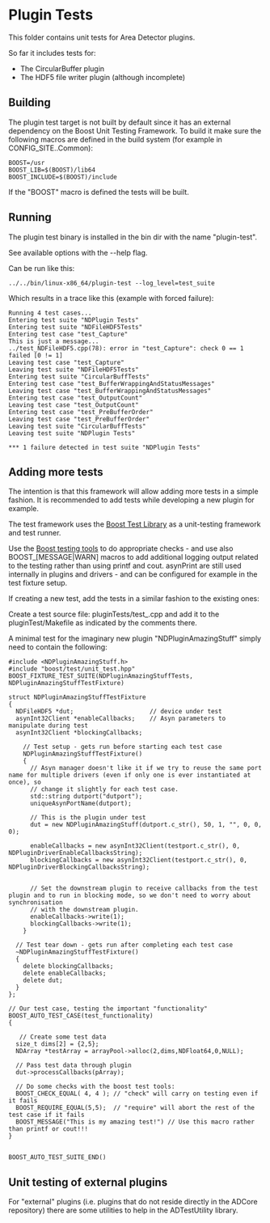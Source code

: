 Plugin Tests
============

This folder contains unit tests for Area Detector plugins.

So far it includes tests for:

* The CircularBuffer plugin
* The HDF5 file writer plugin (although incomplete)

Building
--------

The plugin test target is not built by default since it has an external dependency
on the Boost Unit Testing Framework. To build it make sure the following macros
are defined in the build system (for example in CONFIG_SITE.<arch>.Common):

    BOOST=/usr
    BOOST_LIB=$(BOOST)/lib64
    BOOST_INCLUDE=$(BOOST)/include


If the "BOOST" macro is defined the tests will be built.

Running
-------

The plugin test binary is installed in the bin dir with the name "plugin-test".

See available options with the --help flag.

Can be run like this:

    ../../bin/linux-x86_64/plugin-test --log_level=test_suite
    
Which results in a trace like this (example with forced failure):

    Running 4 test cases...
    Entering test suite "NDPlugin Tests"
    Entering test suite "NDFileHDF5Tests"
    Entering test case "test_Capture"
    This is just a message...
    ../test_NDFileHDF5.cpp(78): error in "test_Capture": check 0 == 1 failed [0 != 1]
    Leaving test case "test_Capture"
    Leaving test suite "NDFileHDF5Tests"
    Entering test suite "CircularBuffTests"
    Entering test case "test_BufferWrappingAndStatusMessages"
    Leaving test case "test_BufferWrappingAndStatusMessages"
    Entering test case "test_OutputCount"
    Leaving test case "test_OutputCount"
    Entering test case "test_PreBufferOrder"
    Leaving test case "test_PreBufferOrder"
    Leaving test suite "CircularBuffTests"
    Leaving test suite "NDPlugin Tests"
    
    *** 1 failure detected in test suite "NDPlugin Tests"

Adding more tests
-----------------

The intention is that this framework will allow adding more tests in a simple
fashion. It is recommended to add tests while developing a new plugin for example.

The test framework uses the [Boost Test Library](http://www.boost.org/doc/libs/1_57_0/libs/test/doc/html/index.html)
as a unit-testing framework and test runner.

Use the [Boost testing tools](http://www.boost.org/doc/libs/1_57_0/libs/test/doc/html/utf/testing-tools.html)
to do appropriate checks - and use also BOOST_[MESSAGE|WARN] macros to add
additional logging output related to the testing rather than using printf and
cout. asynPrint are still used internally in plugins and drivers - and can be 
configured for example in the test fixture setup.

If creating a new test, add the tests in a similar fashion to the existing ones:

Create a test source file: pluginTests/test_<PluginName>.cpp and add it to the
pluginTest/Makefile as indicated by the comments there.

A minimal test for the imaginary new plugin "NDPluginAmazingStuff" simply need to 
contain the following:

    #include <NDPluginAmazingStuff.h>
    #include "boost/test/unit_test.hpp"
    BOOST_FIXTURE_TEST_SUITE(NDPluginAmazingStuffTests, NDPluginAmazingStuffTestFixture)
    
    struct NDPluginAmazingStuffTestFixture
    {
      NDFileHDF5 *dut;                     // device under test
      asynInt32Client *enableCallbacks;    // Asyn parameters to manipulate during test
      asynInt32Client *blockingCallbacks;
    
        // Test setup - gets run before starting each test case
        NDPluginAmazingStuffTestFixture()
        {
          // Asyn manager doesn't like it if we try to reuse the same port name for multiple drivers (even if only one is ever instantiated at once), so
          // change it slightly for each test case.
          std::string dutport("dutport");
          uniqueAsynPortName(dutport);

          // This is the plugin under test
          dut = new NDPluginAmazingStuff(dutport.c_str(), 50, 1, "", 0, 0, 0);

          enableCallbacks = new asynInt32Client(testport.c_str(), 0, NDPluginDriverEnableCallbacksString);
          blockingCallbacks = new asynInt32Client(testport.c_str(), 0, NDPluginDriverBlockingCallbacksString);


          // Set the downstream plugin to receive callbacks from the test plugin and to run in blocking mode, so we don't need to worry about synchronisation
          // with the downstream plugin.
          enableCallbacks->write(1);
          blockingCallbacks->write(1);
        }
        
      // Test tear down - gets run after completing each test case
      ~NDPluginAmazingStuffTestFixture()
      {
        delete blockingCallbacks;
        delete enableCallbacks;
        delete dut;
      }
    };
    
    // Our test case, testing the important "functionality"
    BOOST_AUTO_TEST_CASE(test_functionality)
    {
    
       // Create some test data
      size_t dims[2] = {2,5};
      NDArray *testArray = arrayPool->alloc(2,dims,NDFloat64,0,NULL);
       
      // Pass test data through plugin
      dut->processCallbacks(pArray);
      
      // Do some checks with the boost test tools:
      BOOST_CHECK_EQUAL( 4, 4 ); // "check" will carry on testing even if it fails
      BOOST_REQUIRE_EQUAL(5,5);  // "require" will abort the rest of the test case if it fails
      BOOST_MESSAGE("This is my amazing test!") // Use this macro rather than printf or cout!!!
    }
    
    
    BOOST_AUTO_TEST_SUITE_END()
    
 
Unit testing of external plugins
-------------------------------- 

For "external" plugins (i.e. plugins that do not reside directly in the ADCore
repository) there are some utilities to help in the ADTestUtility library.
 
